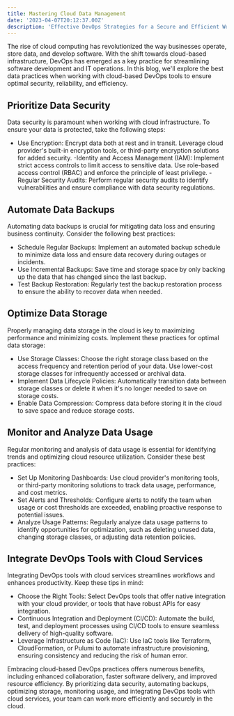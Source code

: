 ```yaml
---
title: Mastering Cloud Data Management
date: '2023-04-07T20:12:37.00Z'
description: 'Effective DevOps Strategies for a Secure and Efficient Workflow'
---
```



The rise of cloud computing has revolutionized the way businesses operate, store data, and develop software. With the shift towards cloud-based infrastructure, DevOps has emerged as a key practice for streamlining software development and IT operations. In this blog, we'll explore the best data practices when working with cloud-based DevOps tools to ensure optimal security, reliability, and efficiency.


## Prioritize Data Security

Data security is paramount when working with cloud infrastructure. To ensure your data is protected, take the following steps:

- Use Encryption: Encrypt data both at rest and in transit. Leverage cloud provider's built-in encryption tools, or third-party encryption solutions for added security.
-Identity and Access Management (IAM): Implement strict access controls to limit access to sensitive data. Use role-based access control (RBAC) and enforce the principle of least privilege.
-Regular Security Audits: Perform regular security audits to identify vulnerabilities and ensure compliance with data security regulations.


## Automate Data Backups

Automating data backups is crucial for mitigating data loss and ensuring business continuity. Consider the following best practices:

- Schedule Regular Backups: Implement an automated backup schedule to minimize data loss and ensure data recovery during outages or incidents.
- Use Incremental Backups: Save time and storage space by only backing up the data that has changed since the last backup.
- Test Backup Restoration: Regularly test the backup restoration process to ensure the ability to recover data when needed.


## Optimize Data Storage

Properly managing data storage in the cloud is key to maximizing performance and minimizing costs. Implement these practices for optimal data storage:

- Use Storage Classes: Choose the right storage class based on the access frequency and retention period of your data. Use lower-cost storage classes for infrequently accessed or archival data.
- Implement Data Lifecycle Policies: Automatically transition data between storage classes or delete it when it's no longer needed to save on storage costs.
- Enable Data Compression: Compress data before storing it in the cloud to save space and reduce storage costs.


## Monitor and Analyze Data Usage

Regular monitoring and analysis of data usage is essential for identifying trends and optimizing cloud resource utilization. Consider these best practices:

- Set Up Monitoring Dashboards: Use cloud provider's monitoring tools, or third-party monitoring solutions to track data usage, performance, and cost metrics.
- Set Alerts and Thresholds: Configure alerts to notify the team when usage or cost thresholds are exceeded, enabling proactive response to potential issues.
- Analyze Usage Patterns: Regularly analyze data usage patterns to identify opportunities for optimization, such as deleting unused data, changing storage classes, or adjusting data retention policies.


## Integrate DevOps Tools with Cloud Services

Integrating DevOps tools with cloud services streamlines workflows and enhances productivity. Keep these tips in mind:

- Choose the Right Tools: Select DevOps tools that offer native integration with your cloud provider, or tools that have robust APIs for easy integration.
- Continuous Integration and Deployment (CI/CD): Automate the build, test, and deployment processes using CI/CD tools to ensure seamless delivery of high-quality software.
- Leverage Infrastructure as Code (IaC): Use IaC tools like Terraform, CloudFormation, or Pulumi to automate infrastructure provisioning, ensuring consistency and reducing the risk of human error.



Embracing cloud-based DevOps practices offers numerous benefits, including enhanced collaboration, faster software delivery, and improved resource efficiency. By prioritizing data security, automating backups, optimizing storage, monitoring usage, and integrating DevOps tools with cloud services, your team can work more efficiently and securely in the cloud.
